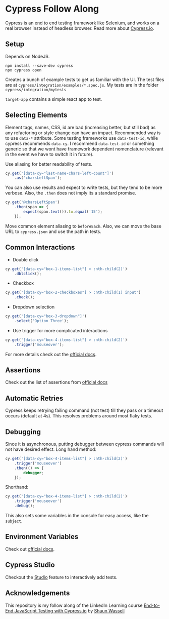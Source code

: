 # Cypress Follow Along

Cypress is an end to end testing framework like Selenium, and works on a real browser instead of headless browser. Read more about [Cypress.io](https://www.cypress.io/).

## Setup
Depends on NodeJS.
```
npm install --save-dev cypress
npx cypress open 
```
Creates a bunch of example tests to get us familiar with the UI. The test files are at `cypress/integration/examples/*.spec.js`.
My tests are in the folder `cypress/integration/mytests`

`target-app` contains a simple react app to test.

## Selecting Elements
Element tags, names, CSS, id are bad (increasing better, but still bad) as any refactoring or style change can have an impact. Recommended way is to use `data-*` attribute. Some testing frameworks use `data-test-id`, while cypress recommends `data-cy`. I recommend `data-test-id` or something generic so that we wont have framework dependent nomenclature (relevant in the event we have to switch it in future).

Use aliasing for better readability of tests.
```js
cy.get('[data-cy="last-name-chars-left-count"]')
    .as('charsLeftSpan');
```

You can also use results and expect to write tests, but they tend to be more verbose. Also, the `.then` does not imply its a standard promise.
```js
cy.get('@charsLeftSpan')
    .then(span => {
        expect(span.text()).to.equal('15');
    });
```
Move common element aliasing to `beforeEach`. Also, we can move the base URL to `cypress.json` and use the path in tests.

## Common Interactions
- Double click
```js
cy.get('[data-cy="box-1-items-list"] > :nth-child(2)')
    .dblclick();
```
- Checkbox
```js
cy.get('[data-cy="box-2-checkboxes"] > :nth-child(1) input')
    .check();
```
- Dropdown selection
```js
cy.get('[data-cy="box-3-dropdown"]')
    .select('Option Three');
```
- Use trigger for more complicated interactions
```js
cy.get('[data-cy="box-4-items-list"] > :nth-child(2)')
    .trigger('mouseover');
```
For more details check out the [official docs](https://docs.cypress.io/guides/core-concepts/interacting-with-elements.html#Actionability).

## Assertions
Check out the list of assertions from [official docs](https://docs.cypress.io/guides/references/assertions.html#Common-Assertions)

## Automatic Retries
Cypress keeps retrying failing command (not test) till they pass or a timeout occurs (default at 4s). This resolves problems around most flaky tests.

## Debugging
Since it is asynchronous, putting debugger between cypress commands will not have desired effect. Long hand method:
```js
cy.get('[data-cy="box-4-items-list"] > :nth-child(2)')
    .trigger('mouseover')
    .then(() => {
        debugger;
    });
```
Shorthand:
```js
cy.get('[data-cy="box-4-items-list"] > :nth-child(2)')
    .trigger('mouseover')
    .debug();
```
This also sets some variables in the console for easy access, like the `subject`.

## Environment Variables
Check out [official docs](https://docs.cypress.io/guides/guides/environment-variables.html#Setting).
## Cypress Studio
Checkout the [Studio](https://docs.cypress.io/guides/core-concepts/cypress-studio.html#Adding-a-New-Test) feature to interactively add tests.
## Acknowledgements
This repository is my follow along of the LinkedIn Learning course [End-to-End JavaScript Testing with Cypress.io](https://www.linkedin.com/learning/end-to-end-javascript-testing-with-cypress-io/) by [Shaun Wassell](https://www.linkedin.com/public-profile/in/shaun-wassell)